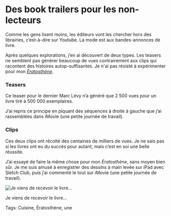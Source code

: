 # Des book trailers pour les non-lecteurs

Comme les gens lisent moins, les éditeurs vont les chercher hors des librairies, c’est-à-dire sur Youtube. La mode est aux bandes-annonces de livre.

Après quelques explorations, j’en ai découvert de deux types. Les teasers ne semblent pas générer beaucoup de vues contrairement aux clips qui racontent des histoires autop-suffisantes. Je n'ai pas résisté à expérimenter pour mon [*Ératosthène*](/eratosthene/).

### Teasers

Ce teaser pour le dernier Marc Lévy n’a généré que 2 500 vues pour un livre tiré à 500 000 exemplaires.

J’ai repris ce principe en piquant des séquences à droite à gauche que j’ai rassemblées dans iMovie (une petite journée de travail).

### Clips

Ces deux clips ont récolté des centaines de milliers de vues. Je ne sais pas si les livres ont eu du succès pour autant, mais c’est en soi une belle réussite.

J’ai essayé de faire la même chose pour mon *Ératosthène*, sans moyen bien sûr. Je me suis amusé à enregistrer des dessins à main levée sur iPad avec Sletch Club, puis j’ai commenté le tout sur iMovie (une petite journée de travail).

![Je viens de recevoir le livre…](https://tcrouzet.com/images_tc/2014/07/betabook.jpg)

Je viens de recevoir le livre…



Tags: Cuisine, Ératosthène, une